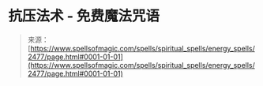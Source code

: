 <!--yml

category: 未分类

date: 2024-06-12 18:36:09

-->

# 抗压法术 - 免费魔法咒语

> 来源：[https://www.spellsofmagic.com/spells/spiritual_spells/energy_spells/2477/page.html#0001-01-01](https://www.spellsofmagic.com/spells/spiritual_spells/energy_spells/2477/page.html#0001-01-01)
